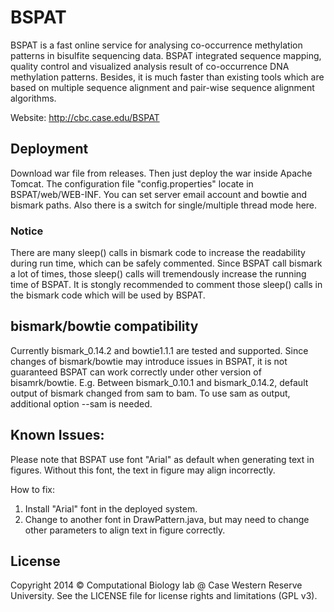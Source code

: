 BSPAT
=====

BSPAT is a fast online service for analysing co-occurrence methylation patterns in bisulfite sequencing data. BSPAT integrated sequence mapping, quality control and visualized analysis result of co-occurrence DNA methylation patterns. Besides, it is much faster than existing tools which are based on multiple sequence alignment and pair-wise sequence alignment algorithms.

Website: http://cbc.case.edu/BSPAT

## Deployment

Download war file from releases. Then just deploy the war inside Apache Tomcat. 
The configuration file "config.properties" locate in BSPAT/web/WEB-INF. You can set server email account and bowtie and bismark paths. Also there is a switch for single/multiple thread mode here.

### Notice
There are many sleep() calls in bismark code to increase the readability during run time, which can be safely commented. Since BSPAT call bismark a lot of times, those sleep() calls will tremendously increase the running time of BSPAT. It is stongly recommended to comment those sleep() calls in the bismark code which will be used by BSPAT.

## bismark/bowtie compatibility
Currently bismark_0.14.2 and bowtie1.1.1 are tested and supported. Since changes of bismark/bowtie may introduce issues in BSPAT, it is not guaranteed BSPAT can work correctly under other version of bisamrk/bowtie.
E.g. Between bismark_0.10.1 and bismark_0.14.2, default output of bismark changed from sam to bam. To use sam as output, additional option --sam is needed. 
            
## Known Issues:            

Please note that BSPAT use font "Arial" as default when generating text in figures. Without this font, the text in figure may align incorrectly.

How to fix:

1. Install "Arial" font in the deployed system.
2. Change to another font in DrawPattern.java, but may need to change other parameters to align text in figure correctly.

## License

Copyright 2014 © Computational Biology lab @ Case Western Reserve University.
See the LICENSE file for license rights and limitations (GPL v3).
